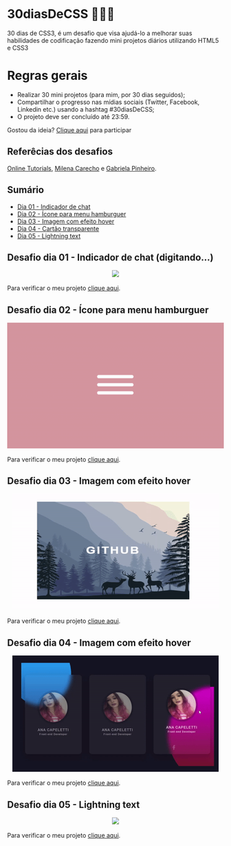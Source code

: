 # 30diasDeCSS 👩🏻‍💻

 30 dias de CSS3, é um desafio que visa ajudá-lo a melhorar suas habilidades de codificação fazendo mini projetos diários utilizando HTML5 e CSS3

# Regras gerais

* Realizar 30 mini projetos (para mim, por 30 dias seguidos);
* Compartilhar o progresso nas mídias sociais (Twitter, Facebook, Linkedin etc.) usando a hashtag #30diasDeCSS;
* O projeto deve ser concluído até 23:59.

Gostou da ideia? 
[Clique aqui](https://github.com/MilenaCarecho/30diasDeCSS/issues/1) para participar

## Referêcias dos desafios
[Online Tutorials](https://www.youtube.com/c/OnlineTutorials4Designers), [Milena Carecho](https://github.com/MilenaCarecho) e [Gabriela Pinheiro](https://github.com/SpruceGabriela).

## Sumário
* [Dia 01 - Indicador de chat](#day01)
* [Dia 02 - Ícone para menu hamburguer](#day02)
* [Dia 03 - Imagem com efeito hover](#day03)
* [Dia 04 - Cartão transparente](#day04)
* [Dia 05 - Lightning text](#day05)

##  Desafio dia 01 - Indicador de chat (digitando...) <a name="day01"></a>

<div align="center">
  <img src="https://user-images.githubusercontent.com/75649546/169671663-ec54d809-9069-4925-9bda-3a63ce4440ee.gif">
</div>

Para verificar o meu projeto [clique aqui](https://github.com/ANACAPELETTI/Indicador_Chat).

##  Desafio dia 02 - Ícone para menu hamburguer <a name="day02"></a>

<div align="center">
  <img src="./projects/day_2/burger.gif">
</div>

Para verificar o meu projeto [clique aqui](https://github.com/ANACAPELETTI/30diasDeCSS/tree/main/projects/day_2).

##  Desafio dia 03 - Imagem com efeito hover <a name="day03"></a>

<div align="center">
  <img src="./projects/day_3/github.gif">
</div>

Para verificar o meu projeto [clique aqui](https://github.com/ANACAPELETTI/30diasDeCSS/tree/main/projects/day_3).

##  Desafio dia 04 - Imagem com efeito hover <a name="day04"></a>

<div align="center">
  <img src="./projects/day_4/TransparentCard.gif">
</div>

Para verificar o meu projeto [clique aqui](https://github.com/ANACAPELETTI/30diasDeCSS/tree/main/projects/day_4).

##  Desafio dia 05 - Lightning text <a name="day05"></a>

<div align="center">
  <img src="./projects/day_4/lightningText.gif">
</div>

Para verificar o meu projeto [clique aqui](https://github.com/ANACAPELETTI/30diasDeCSS/tree/main/projects/day_5).
